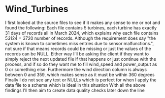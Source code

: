 # Wind_Turbines
I first looked at the source files to see if it makes any sense to me or not and found the following:
  Each file contains 5 turbines, each turbine has exactly 31 days of records all in March 2024, which explains why each file contains 5*31*24 = 3720 number of records.
  Although the requirement does say "the system is known to sometimes miss entries due to sensor malfunctions.", not sure if that means records could be missing or just the values of the records can be NULL.
  Either way I'll be asking the client if they want to simply reject the next updated file if that happens or just continue with the process, and if so do they want me to fill wind_speed and power_output as 0 or something else.
  Furthermore the wind direction column is always between 0 and 359, which makes sense as it must be within 360 degrees
  Finally I do not see any text or NULLs which is perfect for when I apply the data file to a schema which is ideal in this situation
With all the above findings I'll then aim to create data quality checks later down the line
